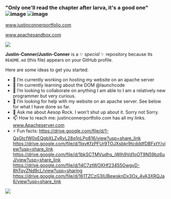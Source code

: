 ### "Only one'll read the chapter after larva, it's a good one" ![image](https://user-images.githubusercontent.com/122805784/218510316-b9583deb-c6de-4ff2-9b3a-87eb0ecef16f.png) ![image](https://user-images.githubusercontent.com/122805784/218510476-b5354eff-d116-48b0-bc33-6f90472d43e7.png)
www.justinconnerportfolio.com

www.apachesandbox.com

<!--

![](https://komarev.com/ghpvc/?username=your-github-username&color=brightgreen)
![](https://komarev.com/ghpvc/?username=your-github-username&style=flat-square)  -->
![](https://komarev.com/ghpvc/?username=Justin-Conner&color=brightgreen&style=flat-square&label=PROFILE+PEEPERS )

**Justin-Conner/Justin-Conner** is a ✨ _special_ ✨ repository because its `README.md` (this file) appears on your GitHub profile.

Here are some ideas to get you started:

- 🔭 I’m currently working on hosting my website on an apache server
- 🌱 I’m currently learning about the DOM @launchcode
- 👯 I’m looking to collaborate on anything I am able to I am a relatively new programmer but very curious.
- 🤔 I’m looking for help with my website on an apache server. See below for what I have done so far. 
- 💬 Ask me about Aesop Rock. I won't shut up about it. Sorry not Sorry.
- 📫 How to reach me: justinconnerportfolio.com has all my links. www.Apacheserver.com
- ⚡ Fun facts: https://drive.google.com/file/d/1-QsGtcfW0xEQgbXLZyRvL28q1nLPo816/view?usp=share_link
               https://drive.google.com/file/d/1lqvKfzPFUr9TOJXsbkr9tcdddfDBFxtY/view?usp=share_link
               https://drive.google.com/file/d/1bkSCTMVudhs_jWIh9Vd1oOT9N59bz6uJ/view?usp=share_link
               https://drive.google.com/file/d/14C7ztWOXHf23455GwgvD-8hTqvZNd9cL/view?usp=sharing
               https://drive.google.com/file/d/161TZCzG3IUBewsknDx3Ox_4vA3XRQJa6/view?usp=share_link

![](https://hit.yhype.me/github/profile?user_id=122805784)
